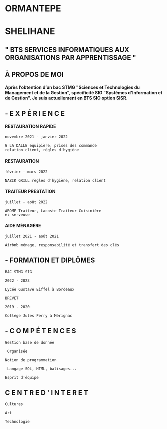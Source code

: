 # ORMANTEPE

# SHELIHANE

## " BTS SERVICES INFORMATIQUES AUX ORGANISATIONS PAR APPRENTISSAGE " 

## À PROPOS DE MOI

#### Après l’obtention d’un bac STMG "Sciences et Technologies du Management et de la Gestion", spécificité SIG "Systèmes d'Information et de Gestion". Je suis actuellement en BTS SIO option SISR. 


### 

### 
## - E X P É R I E N C E

#### RESTAURATION RAPIDE

```
novembre 2021 - janvier 2022

G LA DALLE équipière, prises des commande
relation client, règles d'hygiène
```
#### RESTAURATION

```
février - mars 2022

NAZIK GRILL règles d'hygiène, relation client
```
#### TRAITEUR PRESTATION

```
juillet - août 2022

AROME Traiteur, Lacoste Traiteur Cuisinière
et serveuse
```

#### AIDE MÉNAGÈRE

```
juillet 2021 - août 2021

Airbnb ménage, responsabilité et transfert des clés
```
## - FORMATION ET DIPLÔMES

```
BAC STMG SIG

2022 - 2023

Lycée Gustave Eiffel à Bordeaux
``` 
```
BREVET

2019 - 2020

Collège Jules Ferry à Mérignac

``` 

## - C O M P É T E N C E S

```
Gestion base de donnée

 Organisée

Notion de programmation

 Langage SQL, HTML, balisages...

Esprit d'équipe
``` 

## C E N T R E D ' I N T E R E T

```
Cultures

Art

Technologie
```

